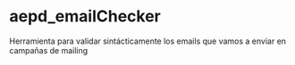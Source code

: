 # aepd_emailChecker
Herramienta para validar sintácticamente los emails que vamos a enviar en campañas de mailing
